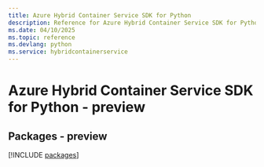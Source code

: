 ```yaml
---
title: Azure Hybrid Container Service SDK for Python
description: Reference for Azure Hybrid Container Service SDK for Python
ms.date: 04/10/2025
ms.topic: reference
ms.devlang: python
ms.service: hybridcontainerservice
---
```

# Azure Hybrid Container Service SDK for Python - preview
## Packages - preview
[!INCLUDE [packages](hybrid-container-service-index.md)]